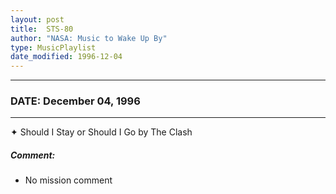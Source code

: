 ```yaml
---
layout: post
title:  STS-80
author: "NASA: Music to Wake Up By"
type: MusicPlaylist
date_modified: 1996-12-04
---
```


----
### DATE: December 04, 1996
----
✦ Should I Stay or Should I Go by The Clash

##### Comment:
* No mission comment
